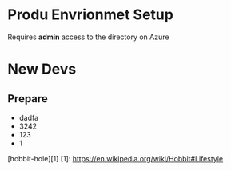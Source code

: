 # Produ Envrionmet Setup

Requires **admin** access to the  directory on Azure

# New Devs

## Prepare 
- dadfa
- 3242
- 123
- 1

[hobbit-hole][1]
[1]: https://en.wikipedia.org/wiki/Hobbit#Lifestyle
